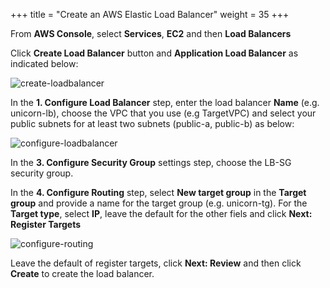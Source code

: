 +++
title = "Create an AWS Elastic Load Balancer"
weight = 35
+++


From **AWS Console**, select **Services**, **EC2** and then **Load Balancers**

Click **Create Load Balancer** button and **Application Load Balancer** as indicated below:

![create-loadbalancer](/ecs/create-lb.png)

In the **1. Configure Load Balancer** step, enter the load balancer **Name** (e.g. unicorn-lb), choose the VPC that you use (e.g TargetVPC) and select your public subnets for at least two subnets (public-a, public-b) as below:

![configure-loadbalancer](/ecs/configure-lb.png)

In the **3. Configure Security Group** settings step, choose the LB-SG security group.

In the **4. Configure Routing** step, select **New target group** in the **Target group** and provide a name for the target group (e.g. unicorn-tg). For the **Target type**, select **IP**, leave the default for the other fiels and click **Next: Register Targets**

![configure-routing](/ecs/configure-routing.png)

Leave the default of register targets, click **Next: Review** and then click **Create** to create the load balancer.
